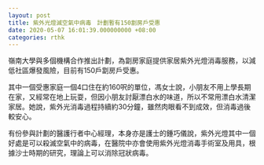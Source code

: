 ```yaml
---
layout: post
title: 紫外光燈滅空氣中病毒　計劃暫有150劏房戶受惠
date: 2020-05-07 16:01:39.000000000 +08:00
categories: rthk
---
```


嶺南大學與多個機構合作推出計劃，為劏房家庭提供家居紫外光燈消毒服務，以減低社區爆發風險，目前有150戶劏房戶受惠。

其中一個受惠家庭一個4口住在約160呎的單位，馮女士說，小朋友不用上學長期在家，又經常在地上玩耍，但因小朋友討厭漂白水的味道，所以不常用漂白水清潔家居。她說，紫外光消毒過程持續約30分鐘，雖然肉眼看不到成效，但消毒過後較安心。

有份參與計劃的醫護行者中心經理，本身亦是護士的鍾巧儀說，紫外光燈其中一個好處是可以殺滅空氣中的病毒，在醫院中亦會使用紫外光燈消毒手術室及用具，根據沙士時期的研究，理論上可以消除冠狀病毒。
